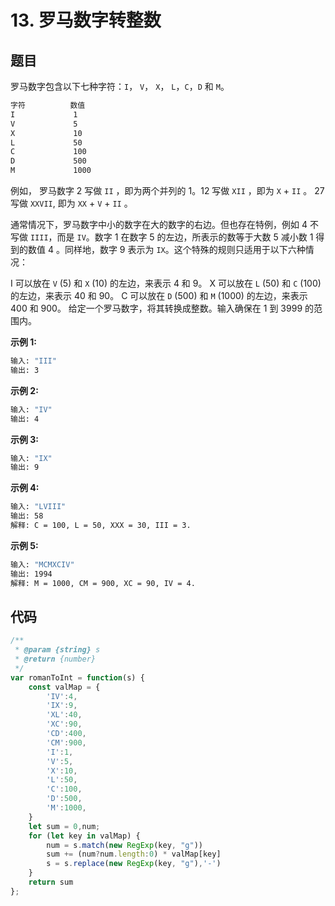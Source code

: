 # 13. 罗马数字转整数

## 题目

罗马数字包含以下七种字符：`I`， `V`， `X`， `L`，`C`，`D` 和 `M`。

```bash
字符          数值
I             1
V             5
X             10
L             50
C             100
D             500
M             1000
```

例如， 罗马数字 2 写做 `II` ，即为两个并列的 1。12 写做 `XII` ，即为 `X` + `II` 。 27 写做  `XXVII`, 即为 `XX` + `V` + `II` 。

通常情况下，罗马数字中小的数字在大的数字的右边。但也存在特例，例如 4 不写做 `IIII`，而是 `IV`。数字 1 在数字 5 的左边，所表示的数等于大数 5 减小数 1 得到的数值 4 。同样地，数字 9 表示为 `IX`。这个特殊的规则只适用于以下六种情况：

I 可以放在 `V` (5) 和 `X` (10) 的左边，来表示 4 和 9。
X 可以放在 `L` (50) 和 `C` (100) 的左边，来表示 40 和 90。
C 可以放在 `D` (500) 和 `M` (1000) 的左边，来表示 400 和 900。
给定一个罗马数字，将其转换成整数。输入确保在 1 到 3999 的范围内。

**示例 1:**

```bash
输入: "III"
输出: 3
```

**示例 2:**

```bash
输入: "IV"
输出: 4
```

**示例 3:**

```bash
输入: "IX"
输出: 9
```

**示例 4:**

```bash
输入: "LVIII"
输出: 58
解释: C = 100, L = 50, XXX = 30, III = 3.
```

**示例 5:**

```bash
输入: "MCMXCIV"
输出: 1994
解释: M = 1000, CM = 900, XC = 90, IV = 4.
```

## 代码

```js
/**
 * @param {string} s
 * @return {number}
 */
var romanToInt = function(s) {
    const valMap = {
        'IV':4,
        'IX':9,
        'XL':40,
        'XC':90,
        'CD':400,
        'CM':900,
        'I':1,
        'V':5,
        'X':10,
        'L':50,
        'C':100,
        'D':500,
        'M':1000,
    }
    let sum = 0,num;
    for (let key in valMap) {
        num = s.match(new RegExp(key, "g"))
        sum += (num?num.length:0) * valMap[key]
        s = s.replace(new RegExp(key, "g"),'-')
    }
    return sum
};
```
